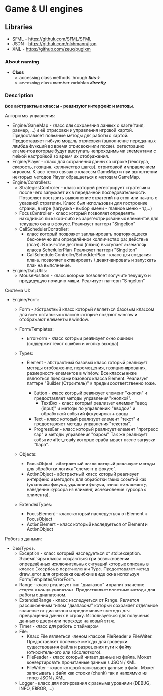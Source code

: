 # Game & UI engines

## Libraries

* SFML - https://github.com/SFML/SFML
* JSON - https://github.com/nlohmann/json
* XML - https://github.com/zeux/pugixml

### About naming
* __Class__
  * accessing class methods through ___this->___
  * accessing class member variables ___directly___  

### Description
**Все абстрактные классы - реализуют интерфейс и методы**.

Алгоритмы управления: 
- Engine/GameMap - класс для сохранения данных о карте(таил, размер, ...) и её отрисовки и управления игровой картой.
  Предоставляет полезные методы для работы с картой.
  Предоставляет гибкую модель отрисовки (выполнение переданных лямбда функций во время отрисвоки или после), регестрацию елементов которые будут выступать непроходимыми елементами с гибкой настройкой во время их отображения.
- Engine/Player - класс для сохранения данных о игроке (текстура, скорость, позиция, колличество шагов), отрисовкой и управлением игроком. 
  Класс тесно связан с классом GameMap и при выполнении некторых методов Player обращаеться к методам GameMap.
- Engine/Controllers: 
	- StrategiesController - класс который регестрирует стратегии и после чего запускает их в переданной последовательности. Позволяет поставить выполнение стратегий на стоп или начать с указаной стратегии. Класс был использован для построение страниц в игре (загрузка - выбор имени - главное меню - тд...) 
	- FocusController - класс который позволяет определять находиться ли какой-либо из зарегестрированных елементов для текущего окна в фокусе.
	  Реализует паттерн "Singelton"
	- CallSchedulerController: 
		- класс который позволяет запланировать повторяющееся бесконечно или определённое колличество раз действие (план). В качестве дествия (плана) выступает экземпляр класса  SchedulerPlan.
		  Реализует паттерн "Singelton"
		- CallSchedulerController/SchedulerPlan - класс для создания плана. позволяет активировать / деактивировать и запускать план на выполнение.
- Engine/DataUtils: 
	- MousePosition - класс который позволяет получить текущую и предидущую позицию миши.
	  Реализует паттерн "Singelton"
	  
	  
Система UI: 
- Engine/Form: 
	- Form - абстрактный класс который являеться базовым классом для всех остальных классов которые создают window и отображают елементы в window. 
	- Form/Templates:
		- ErrorForm - класс который реализует окно ошибки (соддержит текст ошибки и кнопку выхода)

	- Types: 
		- Element - абстрактный базовый класс который реализует методы отображение, перемещения, позиционирования, размерности елементов в window.
		  Все классы ниже являються предками базового класса Element.
		  Реализует паттерн "Builder (Строитель)" и предки соответственно тоже.
		  
			- Button - класс который реализует елемент "кнопки" и предоставляет методы управления "кнопкой".
				- TextBox - класс который реализует елемент "ввод (input)" и методы по управлению "вводом" и обработкой событий фокусироки + ввода.
			- Text - класс который реализует елемент "текст" и предоставляет методы управления "текстом".
			- ProgressBar - класс который реализует елемент "прогресс бар" и методы управления "баром". Так же реализует событие  after_ready которые срабатывает после загрузки "бара".

	- Objects: 
		- FocusObject - абстрактный класс который реализует методы для обработки логики "елемент в фокусе".
		- ActionObject - абстрактный класс который реализует интерфейс и методоты для обработки таких событий как (установка фокуса, удаление фокуса, кликл по елементу, наведение курсора на елимент, исчезновение курсора с элимента). 

	- ExtendedTypes: 
		- FocusElement - класс который наследуеться от Element и FocusObject
		- ActionElement - класс который наследуеться от Element и ActionObject


Робота з даными: 
- DataTypes: 
	- Exception - класс который наследуеться от std::exception. 
	  Экземпляры класса создаються при возникновении определённых исключительных ситуаций которые описаны в классе Exception в перечислении Type.
	  Предоставляет метод draw_error для отрисовки ошибки в виде окна используя Form/Templates/ErrorForm.
	- Range - класс реализует тип "диапазон" и хранит значение старта и конца диапазона.
	  Предоставляет полезные методы для работы с диапазоном.
	- ExtendedRange - класс наследуеться от Range. Является рассширенным типом "диапазона" который сохраняет отдельное значение от диапазона и предоставляет методы для превращения данных в строку. Используеться для получения данных о двери или переходе на новый этаж.
	- Timer - класс для работы с таймером
	- File:
		- Класс File являеться членом классов FileReader и FileWriter.
		  Предоставляет полезные методы для проверки существования файла и разрешения пути к файлу (относительного или абсолютного).
		- FileReader - класс который читает данные из файла. Может конвертировать прочитанные данные в JSON / XML
		- FileWriter - класс который записывает данные в файл. Может записывать в файл как строки (chunk) так и напрямую из типов JSON / XML
	- Logger - класс для логирования с разными уровнями (DEBUG, INFO, ERROR, ...)
